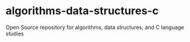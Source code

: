 # algorithms-data-structures-c
Open Source repository for algorithms, data structures, and C language studies
